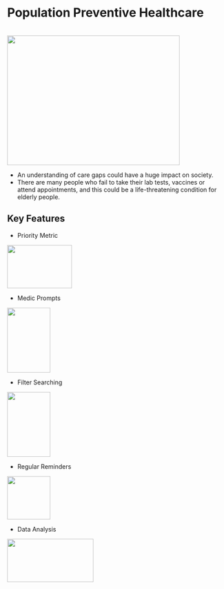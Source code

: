 # Population Preventive Healthcare
<br>
<img src="https://www.cureatr.com/hubfs/Bridging%20Care%20Gaps%20With%20Clinical%20Pharmacists.jpeg" width="400" height="300">

- An understanding of care gaps could have a huge impact on society.
- There are many people who fail to take their lab tests, vaccines or attend appointments, and this could be a life-threatening condition for elderly people.

## Key Features

- Priority Metric

<img src="https://encrypted-tbn0.gstatic.com/images?q=tbn:ANd9GcSQJjTKtSFypbulMtb3D66Q4L6HEwDmGpKUtg&usqp=CAU" width="150" height="100">

- Medic Prompts

<img src = "https://img.freepik.com/free-vector/chatbot-artificial-intelligence-abstract-concept-illustration_335657-3723.jpg?w=2000" width = "100" height = "150">

- Filter Searching

 <img src = "https://content.presentermedia.com/files/clipart/00001000/1813/searching_stick_figure_800_wht.jpg" width="100" height="150">
 
- Regular Reminders 

<img src = "https://media.istockphoto.com/id/1173500687/vector/red-alarm-clock-isolated-on-blue-background.jpg?s=612x612&w=0&k=20&c=Ttc6l3lBmrtOmwfTPruG6jmMGj5Y2dPV8OPsQjjYw0E=" width = "100" height = "100">

- Data Analysis

<img src = "https://beyondtheory.co.uk/storage/images/other/2016/08/Beyond-Theory-Data-Analysis-Landing-Page-graphic.png" width = "200" height = "100">
